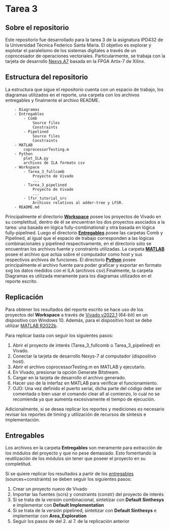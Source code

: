 # Tarea 3

## Sobre el repositorio

Este repositorio fue desarrollado para la tarea 3 de la asignatura IPD432 de la Universidad Técnica Federico Santa María. El objetivo es explorar y explotar el paralelismo de los sistemas digitales a través de un coprocesador de operaciones vectoriales. Particularmente, se trabaja con la tarjeta de desarrollo [Nexys A7](https://digilent.com/reference/programmable-logic/nexys-a7/start) basada en la FPGA Artix-7 de Xilinx.

## Estructura del repositorio

La estructura que sigue el repositorio cuenta con un espacio de trabajo, los diagramas utilizados en el reporte, una carpeta con los archivos entregables y finalmente el archivo README.

```
    - Diagramas
    - Entregables
        - Comb
            Source files
            Constraints
        - Pipelined
            Source files
            Constraints
    - MATLAB
        coprocessorTesting.m
    - Python
        plot_ILA.py
        archivos de ILA formato csv
    - Workspace
        - Tarea_3_fullcomb
            Proyecto de Vivado
            ...
        - Tarea_3_pipelined
            Proyecto de Vivado
            ...
        - lfsr_tutorial_src
            Archivos relativos al adder-tree y LFSR.
    - README.md
```

Principalmente el directorio [**Workspace**](https://gitlab.com/ipd432/tarea3/-/tree/main/Workspace) posee los proyectos de Vivado en su completitud, dentro de él se encuentran los dos proyectos asociados a la tarea: una basada en lógica fully-combinational y otra basada en lógica fully-pipelined. Luego el directorio [**Entregables**](https://gitlab.com/ipd432/tarea3/-/tree/main/Entregables) posee las carpetas Comb y Pipelined, al igual que el espacio de trabajo corresponden a las lógicas combinacionales y pipelined respectivamente, en el directorio sólo se encuentran los archivos fuente y constraints utilizadas. La carpeta [**MATLAB**](https://gitlab.com/ipd432/tarea3/-/tree/main/MATLAB) posee el archivo que actúa sobre el computador como host y sus respectivos archivos de funciones. El directorio [**Python**](https://gitlab.com/ipd432/tarea3/-/tree/main/Python) posee principalmente el archivo fuente para poder graficar y exportar en formato svg los datos medidos con el ILA (archivos csv).Finalmente, la carpeta Diagramas es utilizada meramente para los diagramas utilizados en el reporte escrito.

## Replicación

Para obtener los resultados del reporte escrito se hace uso de los proyectos del **Workspace** a través de [Vivado v2022.1](https://www.xilinx.com/support/download/index.html/content/xilinx/en/downloadNav/vivado-design-tools/2022-1.html) (64-bit) en un dispositivo con Windows 10. Además, para el dispositivo host se debe utilizar [MATLAB R2022b](https://matlab.mathworks.com/).

Para replicar basta con seguir los siguientes pasos:

1. Abrir el proyecto de interés (Tarea_3_fullcomb o Tarea_3_pipelined) en Vivado.
2. Conectar la tarjeta de desarrollo Nexys-7 al computador (dispositivo host).
3. Abrir el archivo coprocessorTesting.m en MATLAB y ejecutarlo.
4. En Vivado, presionar la opción Generate Bitstream.
5. Cargar en la tarjeta de desarrollo el archivo generado.
6. Hacer uso de la interfaz en MATLAB para verificar el funcionamiento.
7. OJO: Una vez definido el puerto serial, dicha parte del código debe ser comentada o bien usar el comando clear all al comienzo, lo cual no se recomienda ya que aumenta excesivamente el tiempo de ejecución.


Adicionalmente, si se desea replicar los reportes y mediciones es necesario revisar los reportes de timing y utilización de recursos de síntesis e implementación.

## Entregables

Los archivos en la carpeta **Entregables** son meramente para extracción de los módulos del proyecto y que no pese demasiado. Esto fomentando la reutilización de los módulos sin tener que poseer el proyecto en su completitud.

Si se quiere replicar los resultados a partir de los [entregables](https://gitlab.com/ipd432/tarea3/-/tree/main/Entregables) (sources+constraints) se deben seguir los siguientes pasos:

1. Crear un proyecto nuevo de Vivado
2. Importar las fuentes (scrs) y constraints (constr) del proyecto de interés
3. Si se trata de la versión combinacional, sintetizar con **Default Sinthesys** e implementar con **Default Implementation**
4. Si se trata de la versión pipelined, sintetizar con **Default Sinthesys** e implementar con **Area_Exploration**
5. Seguir los pasos de del 2. al 7. de la replicación anterior